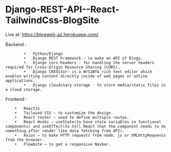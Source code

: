 # Django-REST-API--React-TailwindCss-BlogSite

Live at: https://blogweb-az.herokuapp.com/


Backend : 

		    •	Python/Django
		    •	Django REST Framework – to make an API of Blogs.
		    •	Django cors-headers - for handling the server headers required for Cross-Origin Resource Sharing (CORS).
		    •	Django CKEditor– is a WYSIWYG rich text editor which enables writing content directly inside of web pages or online applications.
		    •	Django cloudinary-storage - to store media/static files in a cloud storage.

Frontend :

		•	ReactJs
		•	Tailwind CSS – to customize the design.			
		•	React router – used to define multiple routes.
		•	React Hooks – useState(to have state variables in functional components) and useEffect(to tell React that the component needs to do something after render like data fetching from API).
		•	Axios – to make HTTP requests from node. js or XMLHttpRequests from the browser.
		•	Flowbite – to get a responsive Navbar.

